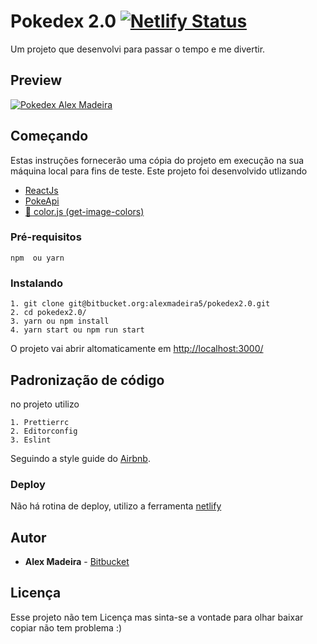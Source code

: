 # Pokedex 2.0 [![Netlify Status](https://api.netlify.com/api/v1/badges/919cf1fe-b237-4b3e-a045-7b551e4a4af3/deploy-status)](https://app.netlify.com/sites/elated-babbage-b8786b/deploys)

Um projeto que desenvolvi para passar o tempo e me divertir.

## Preview

[![Pokedex Alex Madeira](https://pokedex2.alexmadeira.com.br/preview.jpg)](https://pokedex2.alexmadeira.com.br/)

## Começando

Estas instruções fornecerão uma cópia do projeto em execução na sua máquina local para fins de teste.
Este projeto foi desenvolvido utlizando

- [ReactJs](https://github.com/facebook/react/ 'React js')
- [PokeApi](https://github.com/PokeAPI/pokeapi 'PokeApi')
- [🎨 color.js (get-image-colors)](https://github.com/colorjs/get-image-colors 'get-image-colors')

### Pré-requisitos

```
npm  ou yarn
```

### Instalando

```
1. git clone git@bitbucket.org:alexmadeira5/pokedex2.0.git
2. cd pokedex2.0/
3. yarn ou npm install
4. yarn start ou npm run start
```

O projeto vai abrir altomaticamente em [http://localhost:3000/](http://localhost:3000/ 'http://localhost:3000/')

## Padronização de código

no projeto utilizo

```
1. Prettierrc
2. Editorconfig
3. Eslint
```

Seguindo a style guide do [Airbnb](https://github.com/airbnb/javascript 'Airbnb').

### Deploy

Não há rotina de deploy, utilizo a ferramenta [netlify]("https://www.netlify.com/")

## Autor

- **Alex Madeira** - [Bitbucket](https://bitbucket.org/alexmadeira5/)

## Licença

Esse projeto não tem Licença mas sinta-se a vontade para olhar baixar copiar não tem problema :)
